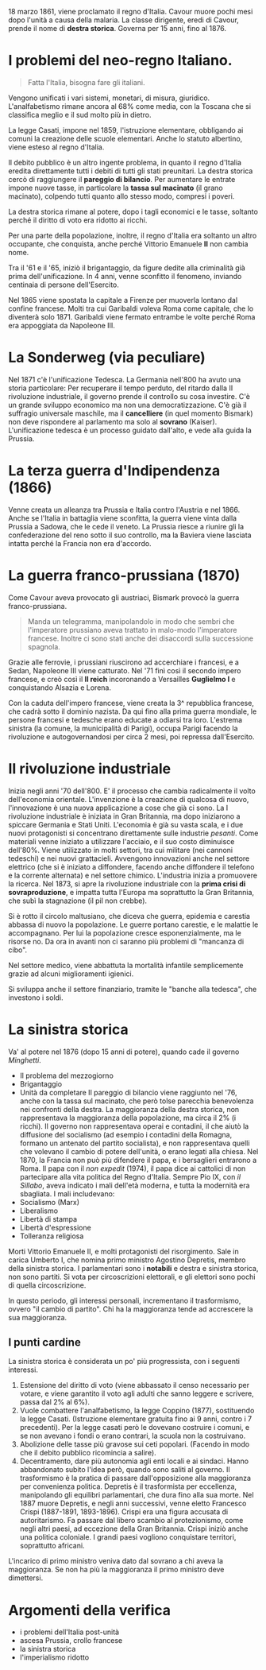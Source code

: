 18 marzo 1861, viene proclamato il regno d'Italia.
Cavour muore pochi mesi dopo l'unità a causa della malaria.
La classe dirigente, eredi di Cavour, prende il nome di **destra storica**. Governa per 15 anni, fino al 1876.

# I problemi del neo-regno Italiano.
> Fatta l'Italia, bisogna fare gli italiani.

Vengono unificati i vari sistemi, monetari, di misura, giuridico. L'analfabetismo rimane ancora al 68% come media, con la Toscana che si classifica meglio e il sud molto più in dietro.

La legge Casati, impone nel 1859, l'istruzione elementare, obbligando ai comuni la creazione delle scuole elementari.
Anche lo statuto albertino, viene esteso al regno d'Italia.

Il debito pubblico è un altro ingente problema, in quanto il regno d'Italia eredita direttamente tutti i debiti di tutti gli stati preunitari. La destra storica cercò di raggiungere il **pareggio di bilancio**.
Per aumentare le entrate impone nuove tasse, in particolare la **tassa sul macinato** (il grano macinato), colpendo tutti quanto allo stesso modo, compresi i poveri.

La destra storica rimane al potere, dopo i tagli economici e le tasse, soltanto perché il diritto di voto era ridotto ai ricchi.

Per una parte della popolazione, inoltre, il regno d'Italia era soltanto un altro occupante, che conquista, anche perché Vittorio Emanuele **II** non cambia nome.

Tra il '61 e il '65, iniziò il brigantaggio, da figure dedite alla criminalità già prima dell'unificazione. In 4 anni, venne sconfitto il fenomeno, inviando centinaia di persone dell'Esercito.

Nel 1865 viene spostata la capitale a Firenze per muoverla lontano dal confine francese.
Molti tra cui Garibaldi voleva Roma come capitale, che lo diventerà solo 1871.
Garibaldi viene fermato entrambe le volte perché Roma era appoggiata da Napoleone III.
# La Sonderweg (via peculiare)
Nel 1871 c'è l'unificazione Tedesca.
La Germania nell'800 ha avuto una storia particolare:
Per recuperare il tempo perduto, del ritardo dalla II rivoluzione industriale, il governo prende il controllo su cosa investire.
C'è un grande sviluppo economico ma non una democratizzazione. C'è già il suffragio universale maschile, ma il **cancelliere** (in quel momento Bismark) non deve rispondere al parlamento ma solo al **sovrano** (Kaiser).
L'unificazione tedesca è un processo guidato dall'alto, e vede alla guida la Prussia.

# La terza guerra d'Indipendenza (1866)
Venne creata un alleanza tra Prussia e Italia contro l'Austria e nel 1866. Anche se l'Italia in battaglia viene sconfitta, la guerra viene vinta dalla Prussia a Sadowa, che le cede il veneto.
La Prussia riesce a riunire gli la confederazione del reno sotto il suo controllo, ma la Baviera viene lasciata intatta perché la Francia non era d'accordo.
# La guerra franco-prussiana (1870)
Come Cavour aveva provocato gli austriaci, Bismark provocò la guerra franco-prussiana.

> Manda un telegramma, manipolandolo in modo che sembri che l'imperatore prussiano aveva trattato in malo-modo l'imperatore francese.
> Inoltre ci sono stati anche dei disaccordi sulla successione spagnola.

Grazie alle ferrovie, i prussiani riuscirono ad accerchiare i francesi, e a Sedan, Napoleone III viene catturato.
Nel '71 finì così il secondo impero francese, e creò così il **II reich** incoronando a Versailles **Guglielmo I** e conquistando Alsazia e Lorena.

Con la caduta dell'impero francese, viene creata la 3^ repubblica francese, che cadrà sotto il dominio nazista.
Da qui fino alla prima guerra mondiale, le persone francesi e tedesche erano educate a odiarsi tra loro.
L'estrema sinistra (la comune, la municipalità di Parigi), occupa Parigi facendo la rivoluzione e autogovernandosi per circa 2 mesi, poi repressa dall'Esercito.
# II rivoluzione industriale
Inizia negli anni '70 dell'800.
E' il processo che cambia radicalmente il volto dell'economia orientale.
L'invenzione è la creazione di qualcosa di nuovo, l'innovazione è una nuova applicazione a cose che già ci sono.
La I rivoluzione industriale è iniziata in Gran Britannia, ma dopo iniziarono a spiccare Germania e Stati Uniti.
L'economia è già su vasta scala, e i due nuovi protagonisti si concentrano direttamente sulle industrie *pesanti*.
Come materiali venne iniziato a utilizzare l'acciaio, e il suo costo diminuisce dell'80%.
Viene utilizzato in molti settori, tra cui militare (nei cannoni tedeschi) e nei nuovi grattacieli.
Avvengono innovazioni anche nel settore elettrico (che si è iniziato a diffondere, facendo anche diffondere il telefono e la corrente alternata) e nel settore chimico.
L'industria inizia a promuovere la ricerca.
Nel 1873, si apre la rivoluzione industriale con la **prima crisi di sovraproduzione**, e impatta tutta l'Europa ma soprattutto la Gran Britannia, che subì la stagnazione (il pil non crebbe).

Si è rotto il circolo maltusiano, che diceva che guerra, epidemia e carestia abbassa di nuovo la popolazione. Le guerre portano carestie, e le malattie le accompagnano. Per lui la popolazione cresce esponenzialmente, ma le risorse no.
Da ora in avanti non ci saranno più problemi di "mancanza di cibo".

Nel settore medico, viene abbattuta la mortalità infantile semplicemente grazie ad alcuni miglioramenti igienici.

Si sviluppa anche il settore finanziario, tramite le "banche alla tedesca", che investono i soldi.
# La sinistra storica
Va' al potere nel 1876 (dopo 15 anni di potere), quando cade il governo *Minghetti*.
- Il problema del mezzogiorno
- Brigantaggio
- Unità da completare
Il pareggio di bilancio viene raggiunto nel '76, anche con la tassa sul macinato, che però tolse parecchia benevolenza nei confronti della destra. La maggioranza della destra storica, non rappresentava la maggioranza della popolazione, ma circa il 2% (i ricchi).
Il governo non rappresentava operai e contadini, il che aiutò la diffusione del socialismo (ad esempio i contadini della Romagna, formano un antenato del partito socialista), e non rappresentava quelli che volevano il cambio di potere dell'unità, o erano legati alla chiesa.
Nel 1870, la Francia non può più difendere il papa, e i bersaglieri entrarono a Roma.
Il papa con il *non expedit* (1974), il papa dice ai cattolici di non partecipare alla vita politica del Regno d'Italia. Sempre Pio IX, con *il Sillabo*, aveva indicato i mali dell'età moderna, e tutta la modernità era sbagliata. I mali includevano:
- Socialismo (Marx)
- Liberalismo
- Libertà di stampa
- Libertà d'espressione
- Tolleranza religiosa

Morti Vittorio Emanuele II, e molti protagonisti del risorgimento.
Sale in carica Umberto I, che nomina primo ministro Agostino Depretis, membro della sinistra storica.
I parlamentari sono i **notabili** e destra e sinistra storica, non sono partiti.
Si vota per circoscrizioni elettorali, e gli elettori sono pochi di quella circoscrizione.

In questo periodo, gli interessi personali, incrementano il trasformismo, ovvero "il cambio di partito". Chi ha la maggioranza tende ad accrescere la sua maggioranza.
## I punti cardine
La sinistra storica è considerata un po' più progressista, con i seguenti interessi.
1. Estensione del diritto di voto (viene abbassato il censo necessario per votare, e viene garantito il voto agli adulti che sanno leggere e scrivere, passa dal 2% al 6%).
2. Vuole combattere l'analfabetismo, la legge Coppino (1877), sostituendo la legge Casati. (Istruzione elementare gratuita fino ai 9 anni, contro i 7 precedenti). Per la legge casati però le dovevano costruire i comuni, e se non avevano i fondi o erano contrari, la scuola non la costruivano.
3. Abolizione delle tasse più gravose sui ceti popolari. (Facendo in modo che il debito pubblico ricomincia a salire).
4. Decentramento, dare più autonomia agli enti locali e ai sindaci. Hanno abbandonato subito l'idea però, quando sono saliti al governo.
Il trasformismo è la pratica di passare dall'opposizione alla maggioranza per convenienza politica. Depretis è il trasformista per eccellenza, manipolando gli equilibri parlamentari, che dura fino alla sua morte.
Nel 1887 muore Depretis, e negli anni successivi, venne eletto Francesco Crispi (1887-1891, 1893-1896).
Crispi era una figura accusata di autoritarismo. Fa passare dal libero scambio al protezionismo, come negli altri paesi, ad eccezione della Gran Britannia. 
Crispi iniziò anche una politica coloniale. I grandi paesi vogliono conquistare territori, soprattutto africani.

L'incarico di primo ministro veniva dato dal sovrano a chi aveva la maggioranza. Se non ha più la maggioranza il primo ministro deve dimettersi.
# Argomenti della verifica
- i problemi dell'Italia post-unità
- ascesa Prussia, crollo francese
- la sinistra storica
- l'imperialismo ridotto